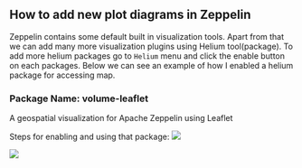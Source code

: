 ## How to add new plot diagrams in Zeppelin
Zeppelin contains some default built in visualization tools. Apart from that we can add many more visualization plugins using Helium tool(package). To add more helium packages go to `Helium` menu and click the enable button on each packages. Below we can see an example of how I enabled a helium package for accessing map.

### Package Name: volume-leaflet
A geospatial visualization for Apache Zeppelin using Leaflet

Steps for enabling and using that package:
![](https://cloud.githubusercontent.com/assets/28304007/25633533/6c508d9e-2f45-11e7-99a7-505d94c382ba.gif)

![](https://cloud.githubusercontent.com/assets/28304007/25633526/69752486-2f45-11e7-9963-358d5ff29165.gif)
